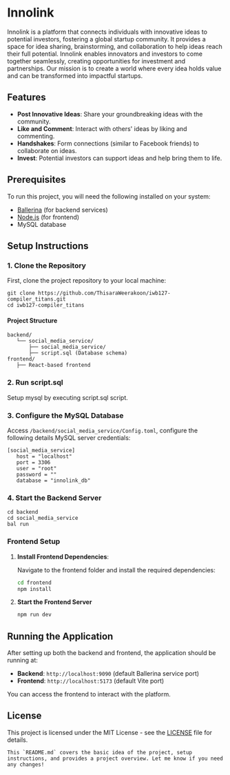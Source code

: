 # Innolink

Innolink is a platform that connects individuals with innovative ideas to potential investors, fostering a global startup community. It provides a space for idea sharing, brainstorming, and collaboration to help ideas reach their full potential. Innolink enables innovators and investors to come together seamlessly, creating opportunities for investment and partnerships. Our mission is to create a world where every idea holds value and can be transformed into impactful startups.

## Features

- **Post Innovative Ideas**: Share your groundbreaking ideas with the community.
- **Like and Comment**: Interact with others' ideas by liking and commenting.
- **Handshakes**: Form connections (similar to Facebook friends) to collaborate on ideas.
- **Invest**: Potential investors can support ideas and help bring them to life.

## Prerequisites

To run this project, you will need the following installed on your system:

- [Ballerina](https://ballerina.io/) (for backend services)
- [Node.js](https://nodejs.org/en/download/) (for frontend)
- MySQL database

## Setup Instructions

### 1. Clone the Repository

First, clone the project repository to your local machine:

```
git clone https://github.com/ThisaraWeerakoon/iwb127-compiler_titans.git
cd iwb127-compiler_titans
```
#### Project Structure

```
backend/
   └── social_media_service/
       ├── social_media_service/
       ├── script.sql (Database schema)
frontend/
   ├── React-based frontend
```

### 2. Run script.sql 

Setup mysql by executing script.sql script.

### 3. Configure the MySQL Database

Access `/backend/social_media_service/Config.toml`, configure the following details MySQL server credentials:

```
[social_media_service]
   host = "localhost"
   port = 3306
   user = "root"
   password = ""
   database = "innolink_db"
```

### 4. Start the Backend Server

```
cd backend
cd social_media_service
bal run
```
### Frontend Setup
1. **Install Frontend Dependencies**:

   Navigate to the frontend folder and install the required dependencies:

   ```bash
   cd frontend
   npm install
   ```
2. **Start the Frontend Server**

   ```bash
   npm run dev
   ```









## Running the Application

After setting up both the backend and frontend, the application should be running at:

- **Backend**: `http://localhost:9090` (default Ballerina service port)
- **Frontend**: `http://localhost:5173` (default Vite port)

You can access the frontend to interact with the platform.

## License

This project is licensed under the MIT License - see the [LICENSE](LICENSE) file for details.

```
This `README.md` covers the basic idea of the project, setup instructions, and provides a project overview. Let me know if you need any changes!
```





